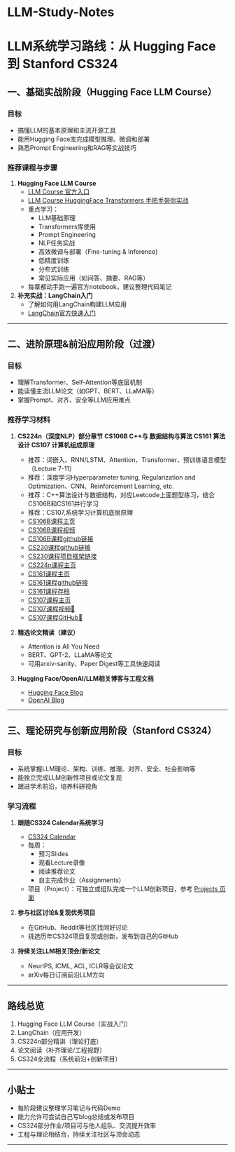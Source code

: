 # LLM-Study-Notes

# LLM系统学习路线：从 Hugging Face 到 Stanford CS324

## 一、基础实战阶段（Hugging Face LLM Course）

### 目标
- 搞懂LLM的基本原理和主流开源工具
- 能用Hugging Face库完成模型推理、微调和部署
- 熟悉Prompt Engineering和RAG等实战技巧

### 推荐课程与步骤
1. **Hugging Face LLM Course**  
   - [LLM Course 官方入口](https://huggingface.co/learn/llm-course/chapter1/1)
   - [LLM Course HuggingFace Transformers 手把手带你实战](https://www.bilibili.com/video/BV1Tm4y1J7EF/)
   - 重点学习：
     - LLM基础原理
     - Transformers库使用
     - Prompt Engineering
     - NLP任务实战
     - 高效微调与部署（Fine-tuning & Inference)
     - 低精度训练
     - 分布式训练
     - 常见实际应用（如问答、摘要、RAG等）
   - 每章都动手跑一遍官方notebook，建议整理代码笔记
2. **补充实战：LangChain入门**  
   - 了解如何用LangChain构建LLM应用
   - [LangChain官方快速入门](https://python.langchain.com/docs/get_started/introduction)

---

## 二、进阶原理&前沿应用阶段（过渡）

### 目标
- 理解Transformer、Self-Attention等底层机制
- 能读懂主流LLM论文（如GPT、BERT、LLaMA等）
- 掌握Prompt、对齐、安全等LLM应用难点

### 推荐学习材料
1. **CS224n（深度NLP）部分章节 CS106B C++与 数据结构与算法 CS161 算法设计 CS107 计算机组成原理**
   - 推荐：词嵌入、RNN/LSTM、Attention、Transformer、预训练语言模型（Lecture 7-11）
   - 推荐：深度学习Hyperparameter tuning, Regularization and Optimization、CNN、Reinforcement Learning, etc.
   - 推荐：C++算法设计与数据结构，对应Leetcode上面题型练习，结合CS106B和CS161并行学习
   - 推荐：CS107,系统学习计算机底层原理
   - [CS106B课程主页](https://web.stanford.edu/class/archive/cs/cs106b/cs106b.1224/)
   - [CS106B课程视频](https://www.youtube.com/watch?v=Ua-31ucGAZ0&list=PLoCMsyE1cvdWiqgyzwAz_uGLSHsuYZlMX)
   - [CS106B课程github链接](https://github.com/zelenski/stanford-cpp-library)
   - [CS230课程github链接](https://github.com/maxim5/cs230-2018-autumn)
   - [CS230课程项目框架链接](https://cs230.stanford.edu/blog/)
   - [CS224n课程主页](https://web.stanford.edu/class/cs224n/)
   - [CS161课程主页](https://stanford-cs161.github.io/winter2022/)
   - [CS161课程github链接](https://github.com/adhaamehab/stanford-cs161)
   - [CS161课程存档](https://web.stanford.edu/class/archive/cs/cs161/cs161.1176/)
   - [CS107课程主页](https://web.stanford.edu/class/archive/cs/cs107/cs107.1224/)
   - [CS107课程视频🔗](https://www.youtube.com/watch?v=xuRkyNqqecc&list=PLoCMsyE1cvdWivlV-39KKsBKUX-4DvraN)
   - [CS107课程GitHub🔗](https://github.com/cs107e/cs107e.github.io.git)

2. **精选论文精读（建议）**
   - Attention is All You Need
   - BERT、GPT-2、LLaMA等论文
   - 可用arxiv-sanity、Paper Digest等工具快速阅读

3. **Hugging Face/OpenAI/LLM相关博客与工程文档**
   - [Hugging Face Blog](https://huggingface.co/blog/)
   - [OpenAI Blog](https://openai.com/blog/)

---

## 三、理论研究与创新应用阶段（Stanford CS324）

### 目标
- 系统掌握LLM理论、架构、训练、推理、对齐、安全、社会影响等
- 能独立完成LLM创新性项目或论文复现
- 跟进学术前沿，培养科研视角

### 学习流程
1. **跟随CS324 Calendar系统学习**
   - [CS324 Calendar](https://stanford-cs324.github.io/winter2022/calendar/)
   - 每周：
     - 预习Slides
     - 观看Lecture录像
     - 阅读推荐论文
     - 自主完成作业（Assignments）
   - 项目（Project）：可独立或组队完成一个LLM创新项目，参考 [Projects 页面](https://stanford-cs324.github.io/winter2022/projects/)

2. **参与社区讨论&复现优秀项目**
   - 在GitHub、Reddit等社区找同好讨论
   - 挑选历年CS324项目复现或创新，发布到自己的GitHub

3. **持续关注LLM相关顶会/新论文**
   - NeurIPS, ICML, ACL, ICLR等会议论文
   - arXiv每日订阅前沿LLM方向

---

## 路线总览

1. Hugging Face LLM Course（实战入门）
2. LangChain（应用开发）
3. CS224n部分精讲（理论打底）
4. 论文阅读（补齐理论/工程视野）
5. CS324全流程（系统前沿+创新项目）

---

## 小贴士
- 每阶段建议整理学习笔记与代码Demo
- 能力允许可尝试自己写blog总结或发布项目
- CS324部分作业/项目可与他人组队、交流提升效率
- 工程与理论相结合，持续关注社区与顶会动态

---

